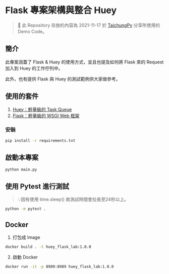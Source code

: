 # Flask 專案架構與整合 Huey

> 🔔 此 Repository 存放的內容為 2021-11-17 於 [TaichungPy](https://www.facebook.com/groups/780250978715991/) 分享所使用的 Demo Code。

## 簡介

此專案涵蓋了 Flask & Huey 的使用方式，並且也提及如何將 Flask 來的 Request 加入到 Huey 的工作佇列中。

此外，也有提供 Flask 與 Huey 的測試範例供大家做參考。

## 使用的套件

1. [Huey：輕量級的 Task Queue](https://github.com/coleifer/huey)
2. [Flask：輕量級的 WSGI Web 框架](https://github.com/pallets/flask)

### 安裝

```sh
pip install -r requirements.txt
```

## 啟動本專案

```sh
python main.py
```

## 使用 Pytest 進行測試

> 💡因有使用 time.sleep() 故測試時間會拉長至24秒以上。

```sh
python -m pytest .
```

## Docker

1. 打包成 Image

```sh
docker build . -t huey_flask_lab:1.0.0
```

2. 啟動 Docker

```sh
docker run -it -p 8989:8989 huey_flask_lab:1.0.0
```